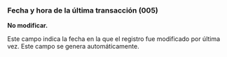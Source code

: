 ### Fecha y hora de la última transacción (005)
**No modificar.**

Este campo indica la fecha en la que el registro fue modificado por última vez. Este campo se genera automáticamente.
